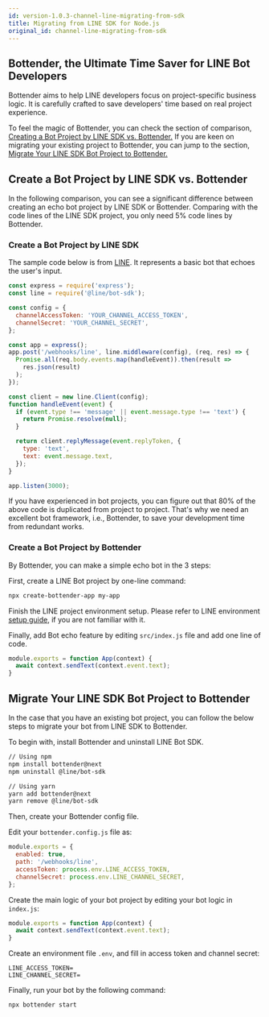 ```yaml
---
id: version-1.0.3-channel-line-migrating-from-sdk
title: Migrating from LINE SDK for Node.js
original_id: channel-line-migrating-from-sdk
---
```


## Bottender, the Ultimate Time Saver for LINE Bot Developers

Bottender aims to help LINE developers focus on project-specific business logic. It is carefully crafted to save developers' time based on real project experience.

To feel the magic of Bottender, you can check the section of comparison, [Creating a Bot Project by LINE SDK vs. Bottender.](#create-a-bot-project-by-line-sdk-vs-bottender) If you are keen on migrating your existing project to Bottender, you can jump to the section, [Migrate Your LINE SDK Bot Project to Bottender.](#migrate-your-line-sdk-bot-project-to-bottender-from-scratch)

## Create a Bot Project by LINE SDK vs. Bottender

In the following comparison, you can see a significant difference between creating an echo bot project by LINE SDK or Bottender. Comparing with the code lines of the LINE SDK project, you only need 5% code lines by Bottender.

### Create a Bot Project by LINE SDK

The sample code below is from [LINE](https://github.com/line/line-bot-sdk-nodejs/). It represents a basic bot that echoes the user's input.

```js
const express = require('express');
const line = require('@line/bot-sdk');

const config = {
  channelAccessToken: 'YOUR_CHANNEL_ACCESS_TOKEN',
  channelSecret: 'YOUR_CHANNEL_SECRET',
};

const app = express();
app.post('/webhooks/line', line.middleware(config), (req, res) => {
  Promise.all(req.body.events.map(handleEvent)).then(result =>
    res.json(result)
  );
});

const client = new line.Client(config);
function handleEvent(event) {
  if (event.type !== 'message' || event.message.type !== 'text') {
    return Promise.resolve(null);
  }

  return client.replyMessage(event.replyToken, {
    type: 'text',
    text: event.message.text,
  });
}

app.listen(3000);
```

If you have experienced in bot projects, you can figure out that 80% of the above code is duplicated from project to project. That's why we need an excellent bot framework, i.e., Bottender, to save your development time from redundant works.

### Create a Bot Project by Bottender

By Bottender, you can make a simple echo bot in the 3 steps:

First, create a LINE Bot project by one-line command:

```sh
npx create-bottender-app my-app
```

Finish the LINE project environment setup. Please refer to LINE environment [setup guide](./channel-line-setup.md), if you are not familiar with it.

Finally, add Bot echo feature by editing `src/index.js` file and add one line of code.

```js
module.exports = function App(context) {
  await context.sendText(context.event.text);
}
```

## Migrate Your LINE SDK Bot Project to Bottender

In the case that you have an existing bot project, you can follow the below steps to migrate your bot from LINE SDK to Bottender.

To begin with, install Bottender and uninstall LINE Bot SDK.

```sh
// Using npm
npm install bottender@next
npm uninstall @line/bot-sdk

// Using yarn
yarn add bottender@next
yarn remove @line/bot-sdk
```

Then, create your Bottender config file.

Edit your `bottender.config.js` file as:

```js
module.exports = {
  enabled: true,
  path: '/webhooks/line',
  accessToken: process.env.LINE_ACCESS_TOKEN,
  channelSecret: process.env.LINE_CHANNEL_SECRET,
};
```

Create the main logic of your bot project by editing your bot logic in `index.js`:

```js
module.exports = function App(context) {
  await context.sendText(context.event.text);
}
```

Create an environment file `.env`, and fill in access token and channel secret:

```
LINE_ACCESS_TOKEN=
LINE_CHANNEL_SECRET=
```

Finally, run your bot by the following command:

```sh
npx bottender start
```
